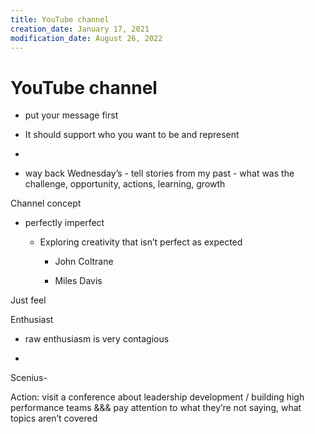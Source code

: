 ```yaml
---
title: YouTube channel
creation_date: January 17, 2021
modification_date: August 26, 2022
---
```



# YouTube channel

- put your message first
- It should support who you want to be and represent 
- 

- way back Wednesday’s - tell stories from my past - what was the challenge, opportunity, actions, learning, growth 

Channel concept 

- perfectly imperfect 

	- Exploring creativity that isn’t perfect as expected 

		- John Coltrane 

		- Miles Davis 

Just feel

Enthusiast 

- raw enthusiasm is very contagious 

- 

Scenius- 

Action: visit a conference about leadership development / building high performance teams &&& pay attention to what they’re not saying, what topics aren’t covered

